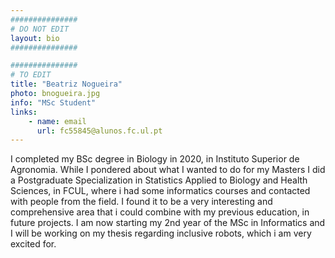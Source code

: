 ```yaml
---
###############
# DO NOT EDIT
layout: bio
###############

###############
# TO EDIT
title: "Beatriz Nogueira"
photo: bnogueira.jpg
info: "MSc Student"
links:
    - name: email
      url: fc55845@alunos.fc.ul.pt
---
```


I completed my BSc degree in Biology in 2020, in Instituto Superior de Agronomia.
While I pondered about what I wanted to do for my Masters I did a Postgraduate Specialization 
in Statistics Applied to Biology and Health Sciences, in FCUL, where i had some informatics courses
and contacted with people from the field.
I found it to be a very interesting and comprehensive area that i could combine with my previous education, in future projects.
I am now starting my 2nd year of the MSc in Informatics and I will be working on my thesis regarding inclusive robots, which i am very excited for. 